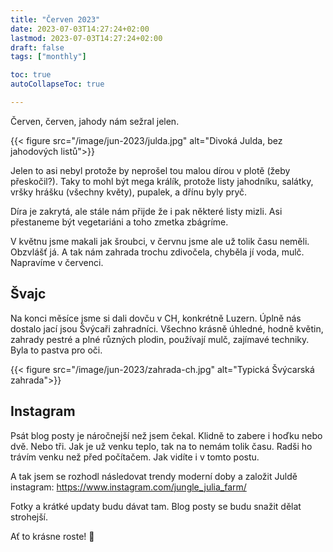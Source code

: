 ```yaml
---
title: "Červen 2023"
date: 2023-07-03T14:27:24+02:00
lastmod: 2023-07-03T14:27:24+02:00
draft: false
tags: ["monthly"]

toc: true
autoCollapseToc: true

---
```


Červen, červen, jahody nám sežral jelen.

{{< figure src="/image/jun-2023/julda.jpg" alt="Divoká Julda, bez jahodových listů">}}

<!--more-->

Jelen to asi nebyl protože by neprošel tou malou dírou v plotě (žeby
přeskočil?). Taky to mohl být mega králík, protože listy jahodníku, salátky, vršky
hrášku (všechny květy), pupalek, a dřínu byly pryč.

Díra je zakrytá, ale stále nám přijde že i pak některé listy mizli. Asi
přestaneme být vegetariáni a toho zmetka zbágríme.

V květnu jsme makali jak šroubci, v červnu jsme ale už tolik času neměli.
Obzvlášť já. A tak nám zahrada trochu zdivočela, chyběla jí voda, mulč. Napravíme v červenci.

## Švajc

Na konci měsíce jsme si dali dovču v CH, konkrétně Luzern. Úplně nás dostalo
jací jsou Švýcaři zahradníci. Všechno krásně úhledné, hodně květin, zahrady
pestré a plné různých plodin, používají mulč, zajímavé techniky. Byla to pastva
pro oči.

{{< figure src="/image/jun-2023/zahrada-ch.jpg" alt="Typická Švýcarská zahrada">}}

## Instagram

Psát blog posty je náročnejší než jsem čekal. Klidně to zabere i hoďku nebo
dvě. Nebo tři. Jak je už venku teplo, tak na to nemám tolik času. Radši ho trávím venku
než před počítačem. Jak vidíte i v tomto postu.

A tak jsem se rozhodl následovat trendy moderní doby a založit Juldě instagram: https://www.instagram.com/jungle_julia_farm/

Fotky a krátké updaty budu dávat tam. Blog posty se budu snažit dělat strohejší.

Ať to krásne roste! 🌿
